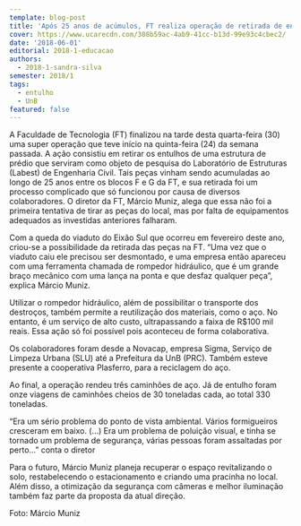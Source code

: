 ```yaml
---
template: blog-post
title: 'Após 25 anos de acúmulos, FT realiza operação de retirada de entulho'
cover: https://www.ucarecdn.com/308b59ac-4ab9-41cc-b13d-99e93c4cbec2/
date: '2018-06-01'
editorial: 2018-1-educacao
authors:
  - 2018-1-sandra-silva
semester: 2018/1
tags:
  - entulho
  - UnB
featured: false
---
```

A Faculdade de Tecnologia (FT) finalizou na tarde desta quarta-feira (30) uma super operação que teve início na quinta-feira (24) da semana passada. A ação consistiu em retirar os entulhos de uma estrutura de prédio que serviram como objeto de pesquisa do Laboratório de Estruturas (Labest) de Engenharia Civil. Tais peças vinham sendo acumuladas ao longo de 25 anos entre os blocos F e G da FT, e sua retirada foi um processo complicado que só funcionou por causa de diversos colaboradores. O diretor da FT, Márcio Muniz, alega que essa não foi a primeira tentativa de tirar as peças do local, mas por falta de equipamentos adequados as investidas anteriores falharam.



Com a queda do viaduto do Eixão Sul que ocorreu em fevereiro deste ano, criou-se a possibilidade da retirada das peças na FT. “Uma vez que o viaduto caiu ele precisou ser desmontado, e uma empresa então apareceu com uma ferramenta chamada de rompedor hidráulico, que é um grande braço mecânico com uma lança na ponta e que desfaz qualquer peça”, explica Márcio Muniz.



Utilizar o rompedor hidráulico, além de possibilitar o transporte dos destroços, também permite a reutilização dos materiais, como o aço. No entanto, é um serviço de alto custo, ultrapassando a faixa de R$100 mil reais. Essa ação só foi possível pois aconteceu de forma colaborativa.

Os colaboradores foram desde a Novacap, empresa Sigma, Serviço de Limpeza Urbana (SLU) até a Prefeitura da UnB (PRC). Também esteve presente a cooperativa Plasferro, para a reciclagem do aço.



Ao final, a operação rendeu três caminhões de aço. Já de entulho foram onze viagens de caminhões cheios de 30 toneladas cada, ao total 330 toneladas.



“Era um sério problema do ponto de vista ambiental. Vários formigueiros cresceram em baixo. (…) Era um problema de poluição visual, e tinha se tornado um problema de segurança, várias pessoas foram assaltadas por perto…” conta o diretor



Para o futuro, Márcio Muniz planeja recuperar o espaço revitalizando o solo, restabelecendo o estacionamento e criando uma pracinha no local. Além disso, a otimização da segurança com câmeras e melhor iluminação também faz parte da proposta da atual direção.



Foto: Márcio Muniz
